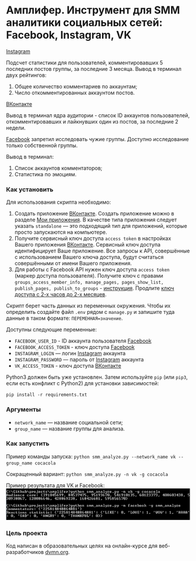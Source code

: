 # Амплифер. Инструмент для SMM аналитики социальных сетей: Facebook, Instagram, VK

[Instagram](https://www.instagram.com/)

Подсчет статистики для пользователей, комментировавших 5 последних постов группы, за последние 3 месяца. 
Вывод в терминал двух рейтингов:
1. Общее количество комментариев по аккаунтам;
2. Число откомментированных аккаунтом постов.

[ВКонтакте](https://vk.com/)

Вывод в терминал ядра аудитории - список ID аккаунтов пользователей, откомментировавших и лайкнувших один из постов, за последние 2 недели.

[Facebook](https://www.facebook.com/) запретил исследовать чужие группы. Доступно исследование только собственной группы.

Вывод в терминал:
1. Список аккаунтов комментаторов;
2. Статистика по эмоциям.


### Как установить

Для использования скрипта необходимо:

1. Создать приложение  [ВКонтакте](https://vk.com/). Создать приложение можно в разделе [Мои приложения](https://vk.com/apps?act=manage). В качестве типа приложения следует указать `standalone` — это подходящий тип для приложений, которые просто запускаются на компьютере.
2. Получите сервисный ключ доступа `access token` в настройках Вашего приложения [ВКонтакте](https://vk.com/). Сервисный ключ доступа идентифицирует Ваше приложение. Все запросы к API, совершённые с использованием Вашего ключа доступа, будут считаться совершёнными от имени Вашего приложения.
3. Для работы с Facebook API нужен ключ доступа `access token` (маркер доступа пользователя). Получите ключ с правами `groups_access_member_info, manage_pages, pages_show_list, publish_pages, publish_to_groups` - [инструкция](https://developers.facebook.com/docs/graph-api/explorer/). Продлите [ключ доступа с 2-х часов до 2-х месяцев](https://developers.facebook.com/tools/debug/accesstoken/).

Скрипт берет часть данных из переменных окружения. Чтобы их определить создайте файл `.env` рядом с `manage.py` и запишите туда данные в таком формате: `ПЕРЕМЕННАЯ=значение`.

Доступны следующие переменные:
- `FACEBOOK_USER_ID` - ID аккаунта пользователя [Facebook](https://www.facebook.com/)
- `FACEBOOK_ACCESS_TOKEN` - ключ доступа [Facebook](https://www.facebook.com/)
- `INSTAGRAM_LOGIN` — логин [Instagram](https://www.instagram.com/) аккаунта
- `INSTAGRAM_PASSWORD` — пароль от [Instagram](https://www.instagram.com/) аккаунта
- `VK_ACCESS_TOKEN` - ключ доступа [ВКонтакте](https://vk.com/)


Python3 должен быть уже установлен. 
Затем используйте `pip` (или `pip3`, если есть конфликт с Python2) для установки зависимостей:
```
pip install -r requirements.txt
```

### Аргументы

* `network_name` — название социальной сети;
* `group_name` — название группы для анализа.


### Как запустить

Пример команды запуска: 
`python smm_analyze.py --network_name vk --group_name cocacola`

Сокращенный вариант: `python smm_analyze.py -n vk -g cocacola`

Пример результата для VK и Facebook: 
![](result_example.png)


### Цель проекта

Код написан в образовательных целях на онлайн-курсе для веб-разработчиков [dvmn.org](https://dvmn.org/).